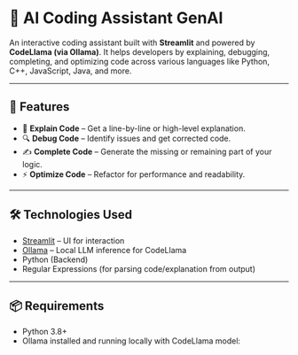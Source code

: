 # 🤖 AI Coding Assistant GenAI

An interactive coding assistant built with **Streamlit** and powered by **CodeLlama (via Ollama)**. It helps developers by explaining, debugging, completing, and optimizing code across various languages like Python, C++, JavaScript, Java, and more.

---

## 🚀 Features

- 🧠 **Explain Code** – Get a line-by-line or high-level explanation.
- 🔍 **Debug Code** – Identify issues and get corrected code.
- ✍️ **Complete Code** – Generate the missing or remaining part of your logic.
- ⚡ **Optimize Code** – Refactor for performance and readability.

---

## 🛠️ Technologies Used

- [Streamlit](https://streamlit.io/) – UI for interaction
- [Ollama](https://ollama.com) – Local LLM inference for CodeLlama
- Python (Backend)
- Regular Expressions (for parsing code/explanation from output)

---

## 📦 Requirements

- Python 3.8+
- Ollama installed and running locally with CodeLlama model:
